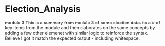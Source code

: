 # Election_Analysis
module 3
This is a summary from module 3 of some election data.  its a # of key items from the module and then elaborates on the same concepts by adding a few other elemenet with similar logic to reinforce the syntax.  Believe I got it match the expected output - including whitespace.
